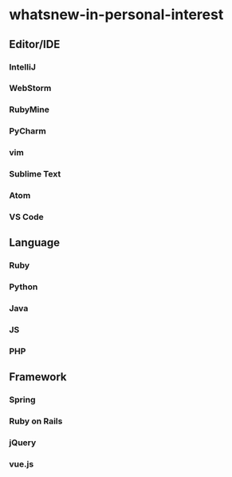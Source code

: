 # whatsnew-in-personal-interest


## Editor/IDE

### IntelliJ


### WebStorm


### RubyMine


### PyCharm


### vim


### Sublime Text


### Atom


### VS Code


## Language

### Ruby

### Python

### Java

### JS

### PHP


## Framework

### Spring

### Ruby on Rails

### jQuery

### vue.js


